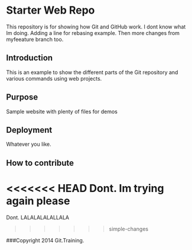 # Starter Web Repo

This repository is for showing how Git and GitHub work. I dont know what Im doing. Adding a line for rebasing example. Then more changes from myfeeature branch too.

## Introduction

This is an example to show the different parts of the Git repository and various commands using web projects.

## Purpose

Sample website with plenty of files for demos

## Deployment
Whatever you like.

## How to contribute
<<<<<<< HEAD
Dont. Im trying again please
=======
Dont. LALALALALALLALA
>>>>>>> simple-changes

###Copyright
2014 Git.Training.